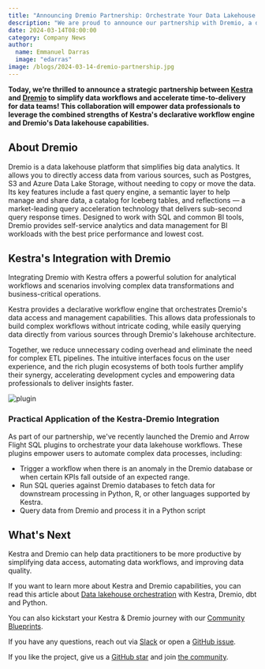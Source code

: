 ```yaml
---
title: "Announcing Dremio Partnership: Orchestrate Your Data Lakehouse with Kestra"
description: "We are proud to announce our partnership with Dremio, a data lakehouse platform that simplifies big data analytics."
date: 2024-03-14T08:00:00
category: Company News
author:
  name: Emmanuel Darras
  image: "edarras"
image: /blogs/2024-03-14-dremio-partnership.jpg
---
```


**Today, we’re thrilled to announce a strategic partnership between [Kestra](https://github.com/kestra-io/kestra) and [Dremio](https://www.dremio.com/) to simplify data workflows and accelerate time-to-delivery for data teams! This collaboration will empower data professionals to leverage the combined strengths of Kestra's declarative workflow engine and Dremio's Data lakehouse capabilities.**

## About Dremio

Dremio is a data lakehouse platform that simplifies big data analytics. It allows you to directly access data from various sources, such as Postgres, S3 and Azure Data Lake Storage, without needing to copy or move the data. Its key features include a fast query engine, a semantic layer to help manage and share data, a catalog for Iceberg tables, and reflections — a market-leading query acceleration technology that delivers sub-second query response times. Designed to work with SQL and common BI tools, Dremio provides self-service analytics and data management for BI workloads with the best price performance and lowest cost.

## Kestra's Integration with Dremio

Integrating Dremio with Kestra offers a powerful solution for analytical workflows and scenarios involving complex data transformations and business-critical operations.

Kestra provides a declarative workflow engine that orchestrates Dremio's data access and management capabilities. This allows data professionals to build complex workflows without intricate coding, while easily querying data directly from various sources through Dremio's lakehouse architecture. 

Together, we reduce unnecessary coding overhead and eliminate the need for complex ETL pipelines. The intuitive interfaces focus on the user experience, and the rich plugin ecosystems of both tools further amplify their synergy, accelerating development cycles and empowering data professionals to deliver insights faster.

![plugin](/blogs/2024-03-14-dremio-partnership/schema.png)

### Practical Application of the Kestra-Dremio Integration

As part of our partnership, we've recently launched the Dremio and Arrow Flight SQL plugins to orchestrate your data lakehouse workflows. These plugins empower users to automate complex data processes, including:

- Trigger a workflow when there is an anomaly in the Dremio database or when certain KPIs fall outside of an expected range.
- Run SQL queries against Dremio databases to fetch data for downstream processing in Python, R, or other languages supported by Kestra.
- Query data from Dremio and process it in a Python script


## What's Next

Kestra and Dremio can help data practitioners to be more productive by simplifying data access, automating data workflows, and improving data quality.

If you want to learn more about Kestra and Dremio capabilities, you can read this article about [Data lakehouse orchestration](https://kestra.io/blogs/2023-12-07-dremio-kestra-integration) with Kestra, Dremio, dbt and Python.

You can also kickstart your Kestra & Dremio journey with our [Community Blueprints](https://kestra.io/blueprints?page=1&size=24&q=dremio).


If you have any questions, reach out via [Slack](https://kestra.io/slack) or open a [GitHub issue](https://github.com/kestra-io/kestra).

If you like the project, give us a [GitHub star](https://github.com/kestra-io/kestra) and join [the community](https://kestra.io/slack).
